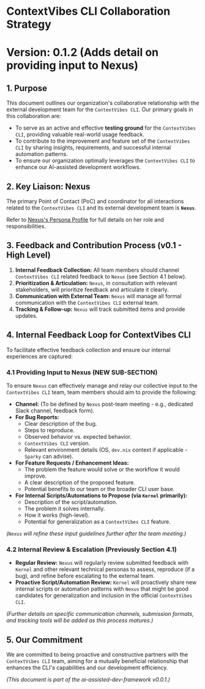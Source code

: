# ContextVibes CLI Collaboration Strategy
# Version: 0.1.2 (Adds detail on providing input to Nexus)

## 1. Purpose

This document outlines our organization's collaborative relationship with the external development team for the `ContextVibes CLI`. Our primary goals in this collaboration are:

*   To serve as an active and effective **testing ground** for the `ContextVibes CLI`, providing valuable real-world usage feedback.
*   To contribute to the improvement and feature set of the `ContextVibes CLI` by sharing insights, requirements, and successful internal automation patterns.
*   To ensure our organization optimally leverages the `ContextVibes CLI` to enhance our AI-assisted development workflows.

## 2. Key Liaison: Nexus

The primary Point of Contact (PoC) and coordinator for all interactions related to the `ContextVibes CLI` and its external development team is **`Nexus`**. 

Refer to [Nexus's Persona Profile](./team_personas/NEXUS.MD) for full details on her role and responsibilities.

## 3. Feedback and Contribution Process (v0.1 - High Level)

1.  **Internal Feedback Collection:** All team members should channel `ContextVibes CLI` related feedback to `Nexus` (see Section 4.1 below).
2.  **Prioritization & Articulation:** `Nexus`, in consultation with relevant stakeholders, will prioritize feedback and articulate it clearly.
3.  **Communication with External Team:** `Nexus` will manage all formal communication with the `ContextVibes CLI` external team.
4.  **Tracking & Follow-up:** `Nexus` will track submitted items and provide updates.

## 4. Internal Feedback Loop for ContextVibes CLI

To facilitate effective feedback collection and ensure our internal experiences are captured:

### 4.1 Providing Input to Nexus (NEW SUB-SECTION)

To ensure `Nexus` can effectively manage and relay our collective input to the `ContextVibes CLI` team, team members should aim to provide the following:

*   **Channel:** (To be defined by `Nexus` post-team meeting - e.g., dedicated Slack channel, feedback form).
*   **For Bug Reports:**
    *   Clear description of the bug.
    *   Steps to reproduce.
    *   Observed behavior vs. expected behavior.
    *   `ContextVibes CLI` version.
    *   Relevant environment details (OS, `dev.nix` context if applicable - `Sparky` can advise).
*   **For Feature Requests / Enhancement Ideas:**
    *   The problem the feature would solve or the workflow it would improve.
    *   A clear description of the proposed feature.
    *   Potential benefits to our team or the broader CLI user base.
*   **For Internal Scripts/Automations to Propose (via `Kernel` primarily):**
    *   Description of the script/automation.
    *   The problem it solves internally.
    *   How it works (high-level).
    *   Potential for generalization as a `ContextVibes CLI` feature.

*(`Nexus` will refine these input guidelines further after the team meeting.)*

### 4.2 Internal Review & Escalation (Previously Section 4.1)
*   **Regular Review:** `Nexus` will regularly review submitted feedback with `Kernel` and other relevant technical personas to assess, reproduce (if a bug), and refine before escalating to the external team.
*   **Proactive Script/Automation Review:** `Kernel` will proactively share new internal scripts or automation patterns with `Nexus` that might be good candidates for generalization and inclusion in the official `ContextVibes CLI`.

*(Further details on specific communication channels, submission formats, and tracking tools will be added as this process matures.)*

## 5. Our Commitment

We are committed to being proactive and constructive partners with the `ContextVibes CLI` team, aiming for a mutually beneficial relationship that enhances the CLI's capabilities and our development efficiency.

*(This document is part of the ai-assisted-dev-framework v0.0.1.)*

